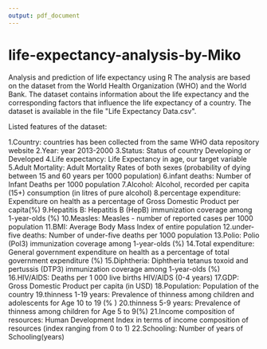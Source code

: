 ```yaml
---
output: pdf_document
---
```

# life-expectancy-analysis-by-Miko
Analysis and prediction of life expectancy using R
The analysis are based on the dataset from the World Health Organization (WHO) and the World Bank.
The dataset contains information about the life expectancy and the corresponding factors that influence the life expectancy of a country.
The dataset is available in the file "Life Expectancy Data.csv".

Listed features of the dataset:

1.Country:  countries has been collected from the same WHO data repository website
2.Year:  year 2013-2000
3.Status:  Status of country Developing or Developed
4.Life expectancy:  Life Expectancy in age, our target variable
5.Adult Mortality:  Adult Mortality Rates of both sexes (probability of dying between 15 and 60 years per 1000 population)
6.infant deaths:  Number of Infant Deaths per 1000 population
7.Alcohol:  Alcohol, recorded per capita (15+) consumption (in litres of pure alcohol)
8.percentage expenditure:  Expenditure on health as a percentage of Gross Domestic Product per capita(%)
9.Hepatitis B:  Hepatitis B (HepB) immunization coverage among 1-year-olds (%)
10.Measles:  Measles - number of reported cases per 1000 population
11.BMI:  Average Body Mass Index of entire population
12.under-five deaths:  Number of under-five deaths per 1000 population
13.Polio:  Polio (Pol3) immunization coverage among 1-year-olds (%)
14.Total expenditure:  General government expenditure on health as a percentage of total government expenditure (%)
15.Diphtheria:  Diphtheria tetanus toxoid and pertussis (DTP3) immunization coverage among 1-year-olds (%)
16.HIV/AIDS:  Deaths per 1 000 live births HIV/AIDS (0-4 years)
17.GDP:  Gross Domestic Product per capita (in USD)
18.Population:  Population of the country
19.thinness 1-19 years:  Prevalence of thinness among children and adolescents for Age 10 to 19 (% )
20.thinness 5-9 years:  Prevalence of thinness among children for Age 5 to 9(%)
21.Income composition of resources:  Human Development Index in terms of income composition of resources (index ranging from 0 to 1)
22.Schooling:  Number of years of Schooling(years)

